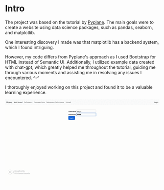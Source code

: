 # Intro


The project was based on the tutorial by [Pyplane](https://www.youtube.com/watch?v=bLidW4iByqo). The main goals were to create a website using data science packages, such as pandas, seaborn, and matplotlib.

One interesting discovery I made was that matplotlib has a backend system, which I found intriguing.

However, my code differs from Pyplane's approach as I used Bootstrap for HTML instead of Semantic UI. Additionally, I utilized example data created with chat-gpt, which greatly helped me throughout the tutorial, guiding me through various moments and assisting me in resolving any issues I encountered. ^-^

I thoroughly enjoyed working on this project and found it to be a valuable learning experience.

<p align="center">
  <img src="djangoDataScience.gif" alt="Project Video">
</p>
